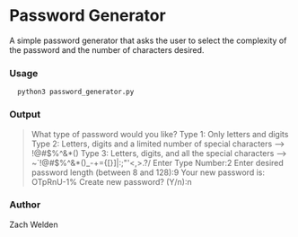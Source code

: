 # Password Generator
A simple password generator that asks the user to select the complexity of the password and the number of characters desired.

### Usage
```
  python3 password_generator.py
```
### Output
> What type of password would you like?
> Type 1: Only letters and digits
> Type 2: Letters, digits and a limited number of special characters
> 		--> !@#$%^&*()
> Type 3: Letters, digits, and all the special characters
> 		--> ~`!@#$%^&*()_-+={[\}]|\:;"'<,>.?/
> Enter Type Number:2
> Enter desired password length (between 8 and 128):9
> Your new password is: OTpRnU-1%
> Create new password? (Y/n):n

### Author
Zach Welden
